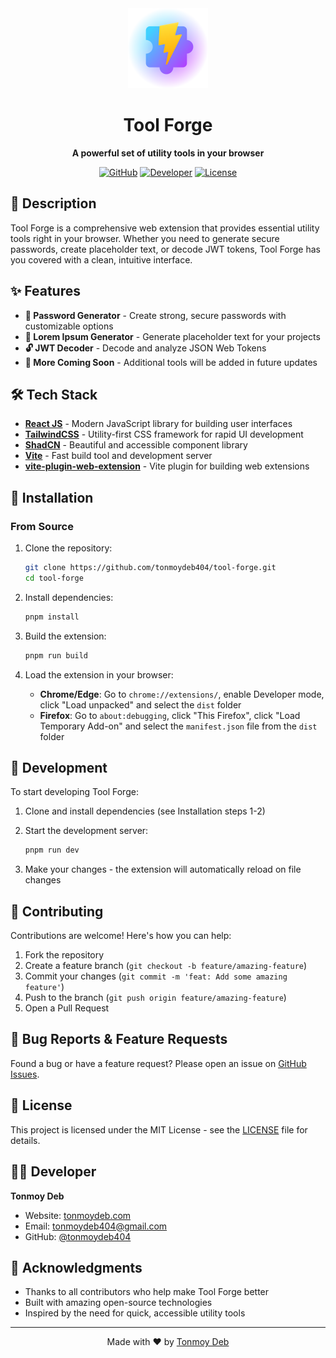<div align="center">
<img src="./public/icon-with-shadow.svg" alt="Tool Forge Icon" width="128" height="128">
  
# Tool Forge
**A powerful set of utility tools in your browser**
  
[![GitHub](https://img.shields.io/badge/GitHub-Repository-blue?style=flat-square&logo=github)](https://github.com/tonmoydeb404/tool-forge)
[![Developer](https://img.shields.io/badge/Developer-Tonmoy%20Deb-green?style=flat-square)](https://tonmoydeb.com)
[![License](https://img.shields.io/badge/License-MIT-yellow?style=flat-square)](#license)
</div>

## 📖 Description

Tool Forge is a comprehensive web extension that provides essential utility tools right in your browser. Whether you need to generate secure passwords, create placeholder text, or decode JWT tokens, Tool Forge has you covered with a clean, intuitive interface.

## ✨ Features

- **🔐 Password Generator** - Create strong, secure passwords with customizable options
- **📝 Lorem Ipsum Generator** - Generate placeholder text for your projects
- **🔓 JWT Decoder** - Decode and analyze JSON Web Tokens
- **🚀 More Coming Soon** - Additional tools will be added in future updates

## 🛠 Tech Stack

- **[React JS](https://reactjs.org/)** - Modern JavaScript library for building user interfaces
- **[TailwindCSS](https://tailwindcss.com/)** - Utility-first CSS framework for rapid UI development
- **[ShadCN](https://ui.shadcn.com/)** - Beautiful and accessible component library
- **[Vite](https://vitejs.dev/)** - Fast build tool and development server
- **[vite-plugin-web-extension](https://github.com/aklinker1/vite-plugin-web-extension)** - Vite plugin for building web extensions

## 🚀 Installation

### From Source

1. Clone the repository:

   ```bash
   git clone https://github.com/tonmoydeb404/tool-forge.git
   cd tool-forge
   ```

2. Install dependencies:

   ```bash
   pnpm install
   ```

3. Build the extension:

   ```bash
   pnpm run build
   ```

4. Load the extension in your browser:
   - **Chrome/Edge**: Go to `chrome://extensions/`, enable Developer mode, click "Load unpacked" and select the `dist` folder
   - **Firefox**: Go to `about:debugging`, click "This Firefox", click "Load Temporary Add-on" and select the `manifest.json` file from the `dist` folder

## 🔧 Development

To start developing Tool Forge:

1. Clone and install dependencies (see Installation steps 1-2)

2. Start the development server:

   ```bash
   pnpm run dev
   ```

3. Make your changes - the extension will automatically reload on file changes

## 🤝 Contributing

Contributions are welcome! Here's how you can help:

1. Fork the repository
2. Create a feature branch (`git checkout -b feature/amazing-feature`)
3. Commit your changes (`git commit -m 'feat: Add some amazing feature'`)
4. Push to the branch (`git push origin feature/amazing-feature`)
5. Open a Pull Request

## 🐛 Bug Reports & Feature Requests

Found a bug or have a feature request? Please open an issue on [GitHub Issues](https://github.com/tonmoydeb404/tool-forge/issues).

## 📝 License

This project is licensed under the MIT License - see the [LICENSE](LICENSE) file for details.

## 👨‍💻 Developer

**Tonmoy Deb**

- Website: [tonmoydeb.com](https://tonmoydeb.com)
- Email: [tonmoydeb404@gmail.com](mailto:tonmoydeb404@gmail.com)
- GitHub: [@tonmoydeb404](https://github.com/tonmoydeb404)

## 🙏 Acknowledgments

- Thanks to all contributors who help make Tool Forge better
- Built with amazing open-source technologies
- Inspired by the need for quick, accessible utility tools

---

<div align="center">
  Made with ❤️ by <a href="https://tonmoydeb.com">Tonmoy Deb</a>
</div>
